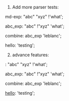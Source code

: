 1. Add more parser tests:

md-exp:  "abc" "xyz" !'what';

abc_exp:  "abc" !"xyz" 'what';

combine: abc_exp 'leblanc';

hello: 'testing';


2. advance features:

<md-exp>:  "abc" "xyz" !'what';

abc_exp:  "abc" !"xyz" 'what';

combine: abc_exp 'leblanc';

[hello](./use/nested/folder): 'testing';